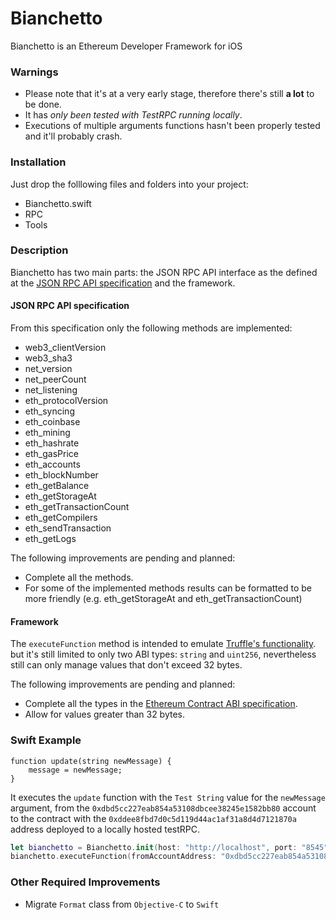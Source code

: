 # Bianchetto
Bianchetto is an Ethereum Developer Framework for iOS

### Warnings

* Please note that it's at a very early stage, therefore there's still **a lot** to be done.
* It has *only been tested with TestRPC running locally*.
* Executions of multiple arguments functions hasn't been properly tested and it'll probably crash.

### Installation

Just drop the folllowing files and folders into your project:

* Bianchetto.swift
* RPC
* Tools

### Description

Bianchetto has two main parts: the JSON RPC API interface as the defined at the [JSON RPC API specification](https://github.com/ethereum/wiki/wiki/JSON-RPC) and the framework.


#### JSON RPC API specification

From this specification only the following methods are implemented:

* web3_clientVersion
* web3_sha3
* net_version
* net_peerCount
* net_listening
* eth_protocolVersion
* eth_syncing
* eth_coinbase
* eth_mining
* eth_hashrate
* eth_gasPrice
* eth_accounts
* eth_blockNumber
* eth_getBalance
* eth_getStorageAt
* eth_getTransactionCount
* eth_getCompilers
* eth_sendTransaction
* eth_getLogs

The following improvements are pending and planned:

* Complete all the methods.
* For some of the implemented methods results can be formatted to be more friendly (e.g. eth_getStorageAt and eth_getTransactionCount)

#### Framework

The `executeFunction` method is intended to emulate [Truffle's functionality](http://truffleframework.com/docs/getting_started/contracts#executing-contract-functions).
but it's still limited to only two ABI types: `string` and `uint256`, nevertheless 
still can only manage values that don't exceed 32 bytes.

The following improvements are pending and planned:

* Complete all the types in the [Ethereum Contract ABI specification](https://github.com/ethereum/wiki/wiki/Ethereum-Contract-ABI).
* Allow for values greater than 32 bytes.

### Swift Example

```solidity
function update(string newMessage) {
    message = newMessage;
}
```

It executes the `update`  function with the `Test String` value for the `newMessage` argument, from the `0xdbd5cc227eab854a53108dbcee38245e1582bb80` account to the contract with the `0xddee8fbd7d0c5d119d44ac1af31a8d4d7121870a` address deployed to a locally hosted testRPC.

```swift
let bianchetto = Bianchetto.init(host: "http://localhost", port: "8545")
bianchetto.executeFunction(fromAccountAddress: "0xdbd5cc227eab854a53108dbcee38245e1582bb80", toContractAddress: "0xddee8fbd7d0c5d119d44ac1af31a8d4d7121870a", name: "update", arguments: ["string":"Test String"])
```

### Other Required Improvements

* Migrate `Format` class from `Objective-C` to `Swift`
